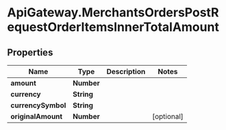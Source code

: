 # ApiGateway.MerchantsOrdersPostRequestOrderItemsInnerTotalAmount

## Properties

Name | Type | Description | Notes
------------ | ------------- | ------------- | -------------
**amount** | **Number** |  | 
**currency** | **String** |  | 
**currencySymbol** | **String** |  | 
**originalAmount** | **Number** |  | [optional] 


